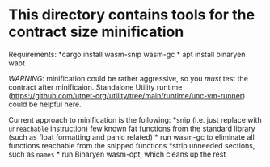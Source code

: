 # This directory contains tools for the contract size minification

Requirements:
     *cargo install wasm-snip wasm-gc
     * apt install binaryen wabt

*WARNING*: minification could be rather aggressive, so you *must* test the contract after minificaion.
Standalone Utility runtime (<https://github.com/utnet-org/utility/tree/main/runtime/unc-vm-runner>) could be helpful
here.

Current approach to minification is the following:
    *snip (i.e. just replace with `unreachable` instruction) few known fat functions from the standard library
     (such as float formatting and panic related)
    * run wasm-gc to eliminate all functions reachable from the snipped functions
    *strip unneeded sections, such as `names`
    * run Binaryen wasm-opt, which cleans up the rest

